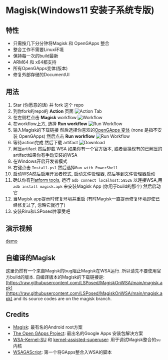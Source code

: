 # Magisk(Windows11 安装子系统专版)

## 特性
- 只需按几下分分钟将Magisk 和 OpenGApps 整合
- 整合工作不需要Linux环境
- 保持每一次的build最新
- ARM64 和 x64都支持
- 所有OpenGApps变体(版本)
- 修复外部存储的DocumentUI

## 用法

1. Star (你愿意的话) 并 fork 这个 repo
1. 到你fork的repo的 **Action** 页面 
    ![Action Tab](https://docs.github.com/assets/images/help/repository/actions-tab.png)
1. 在左侧栏点击 **Magisk** workflow
    ![Workflow](https://docs.github.com/assets/images/actions-select-workflow.png)
1. 在workflow上方, 选择 **Run workflow**
    ![Run Workflow](https://docs.github.com/assets/images/actions-workflow-dispatch.png)
1. 输入Magisk的下载链接 然后选择你喜欢的[OpenGApps 变体](https://github.com/opengapps/opengapps/wiki#variants) (none 是指不安装 OpenGApps) 然后点击 **Run workflow**
    ![Run Workflow](https://docs.github.com/assets/images/actions-manually-run-workflow.png)
1. 等待action完成 然后下载 artifact
    ![Download](https://docs.github.com/assets/images/help/repository/artifact-drop-down-updated.png)
1. 解压artifact 然后卸载 WSA 如果你有一个官方版本, 或者替换现有的已解压的artifact如果你有手动安装的WSA
1. 在Windows开启开发者模式
1. 右键点击 `Install.ps1` 然后选择`Run with PowerShell`
1. 启动WSA然后启用开发者模式, 启动文件管理器, 然后等到文件管理器启动
1. 确认你有[Platform tools](https://developer.android.com/studio/releases/platform-tools), 运行 `adb connect localhost:58526` 以连接WSA,用 `adb install magisk.apk` 来安装Magisk App (你用于build的那个) 然后启动它
1. 当Magisk app提示时修复环境并重启 (有时Magisk一直提示修复环境即使已经修复过了, 忽略它就行了)
1. 安装Riru和LSPosed并享受吧

## 演示视频

[demo](https://user-images.githubusercontent.com/5022927/139580565-35971031-7258-40bf-93e2-49a0750156f3.mp4)


## 自编译的Magisk

这里仍然有一个来自Magisk的bug阻止Magisk在WSA运行. 所以请先不要使用官方build的版本. 自编译版本的Magisk的下载链接是: [https://raw.githubusercontent.com/LSPosed/MagiskOnWSA/main/magisk.apk](https://raw.githubusercontent.com/LSPosed/MagiskOnWSA/main/magisk.apk) and its source codes are on the magisk branch.

## Credits
- [Magisk](https://github.com/topjohnwu/Magisk): 最有名的Android root方案
- [The Open GApps Project](https://opengapps.org): 最出名的Google Apps 安装包解决方案
- [WSA-Kernel-SU](https://github.com/LSPosed/WSA-Kernel-SU) 和 [kernel-assisted-superuser](https://git.zx2c4.com/kernel-assisted-superuser/):  用于调试Magisk整合的`su` 内核 
- [WSAGAScript](https://github.com/ADeltaX/WSAGAScript): 第一个将GApps整合入WSA的脚本

